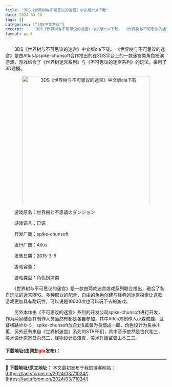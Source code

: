```yaml
---
title: "3DS《世界树与不可思议的迷宫》中文版cia下载"
date: 2024-03-28
tags: []
categories: ["3DS中文游戏"]
excerpt: "　　3DS《世界树与不可思议的迷宫》中文版cia下载。 《世界树与不可思议的迷宫》是由Atlus与spike-chunsoft合作推出的在3DS平台上的一款迷宫类角色扮演游戏，游戏结合了《世界树迷宫系列》与《不可思议的迷宫系列》的玩法，采用了3D建模。 　　游戏原名：世界樹と不思議のダンジョン 　　&hellip;"
layout: post
---
```


 <p>　　3DS《世界树与不可思议的迷宫》中文版cia下载。 《世界树与不可思议的迷宫》是由Atlus与spike-chunsoft合作推出的在3DS平台上的一款迷宫类角色扮演游戏，游戏结合了《世界树迷宫系列》与《不可思议的迷宫系列》的玩法，采用了3D建模。</p> <p align="center"><img align="" border="0" src="https://lad.sfcrom.cn/wp-content/uploads/2024/03/20240328_6605487bd0f75.jpg" width="400" alt="3DS《世界树与不可思议的迷宫》中文版cia下载" /></p> <p>　　游戏原名：世界樹と不思議のダンジョン</p> <p>　　游戏语言：日语</p> <p>　　开发厂商：spike-chunsoft</p> <p>　　发行厂商：Atlus</p> <p>　　发售日期：2015-3-5</p> <p>　　游戏容量：</p> <p>　　游戏类型：角色扮演类</p> <p>　　《世界树与不可思议的迷宫》是一款由两款迷宫游戏系列联合推出，融合了各自玩法的迷宫RPG。多种职业的配合，自由的角色创建与经典的迷宫探索让这款游戏更加具有耐玩性，可以说是10000次也可以玩下去的游戏。</p> <p>　　另外本作由《不可思议的迷宫》系列的开发公司spike-chunsoft进行开发，作为两家结合其制作人员当然有都是各自参加，其中Atlus方制作人小森成雄，监督横路ゆかり，spike-chunsoft放企划&amp;监督为長畑成一郎，角色设计为長谷川薫，另外还有来自《世界树迷宫》系列的STAFF们，其中音乐依然是古代祐三，美术设计原案日向悠二，怪物设计長澤真，美术作画监督山本二三。</p> <p><h4>下载地址(由网友<font color="red">gta</font>发布)：</h4></p> 

---
📖 **下载地址/原文地址：** 本文最初发布于我的博客网站：[https://lad.sfcrom.cn/2024/03/71024/](https://lad.sfcrom.cn/2024/03/71024/)
